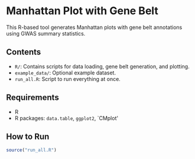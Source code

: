 # Manhattan Plot with Gene Belt

This R-based tool generates Manhattan plots with gene belt annotations using GWAS summary statistics.

## Contents
- `R/`: Contains scripts for data loading, gene belt generation, and plotting.
- `example_data/`: Optional example dataset.
- `run_all.R`: Script to run everything at once.

## Requirements
- R
- R packages: `data.table`, `ggplot2`, `CMplot'

## How to Run
```r
source("run_all.R")

